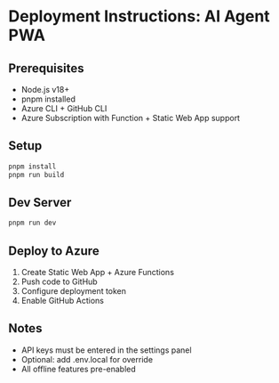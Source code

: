 
# Deployment Instructions: AI Agent PWA

## Prerequisites
- Node.js v18+
- pnpm installed
- Azure CLI + GitHub CLI
- Azure Subscription with Function + Static Web App support

## Setup

```bash
pnpm install
pnpm run build
```

## Dev Server

```bash
pnpm run dev
```

## Deploy to Azure

1. Create Static Web App + Azure Functions
2. Push code to GitHub
3. Configure deployment token
4. Enable GitHub Actions

## Notes

- API keys must be entered in the settings panel
- Optional: add .env.local for override
- All offline features pre-enabled
